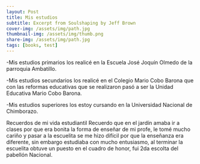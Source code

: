 ```yaml
---
layout: Post
title: Mis estudios
subtitle: Excerpt from Soulshaping by Jeff Brown
cover-img: /assets/img/path.jpg
thumbnail-img: /assets/img/thumb.png
share-img: /assets/img/path.jpg
tags: [books, test]
---
```


-Mis estudios primarios los realicé en la Escuela José Joquín Olmedo de la parroquia Ambatillo.

-Mis estudios secundarios los realicé en el Colegio Mario Cobo Barona que con las reformas educativas que se realizaron pasó a ser la Unidad Educativa Mario Cobo Barona.

-Mis estudios superiores los estoy cursando en la Universidad Nacional de Chimborazo.

Recuerdos de mi vida estudiantil
Recuerdo que en el jardín amaba ir a clases por que era bonita la forma de enseñar de mi profe, le tomé mucho cariño y pasar a la escuelita se me hizo difícil por que la enseñanza era diferente, sin embargo estudiaba con mucho entusiasmo, al terminar la escuelita obtuve un puesto en el cuadro de honor, fui 2da escolta del pabellón Nacional.
